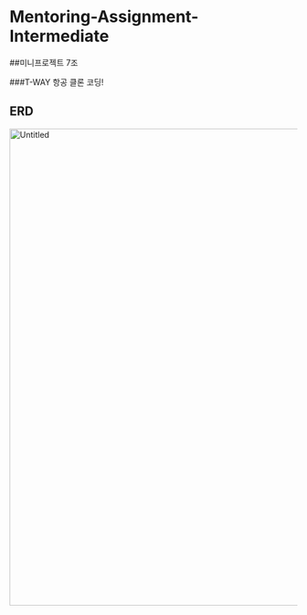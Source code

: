 # Mentoring-Assignment-Intermediate


##미니프로젝트 7조

###T-WAY 항공 클론 코딩!<br>
<h2>
ERD
</h2>

<img width="835" alt="Untitled" src="https://user-images.githubusercontent.com/110470208/190319233-940757cd-811e-4cff-8ee4-11193707e64f.png">
